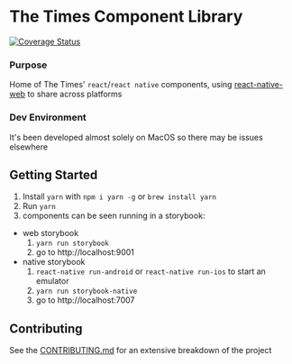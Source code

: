# The Times Component Library
[![Coverage Status](https://coveralls.io/repos/github/newsuk/times-components/badge.svg?branch=add-coverage)](https://coveralls.io/github/newsuk/times-components?branch=add-coverage)

### Purpose

Home of The Times' `react`/`react native` components, using
 [react-native-web](https://github.com/necolas/react-native-web) to share across platforms

### Dev Environment

It's been developed almost solely on MacOS so there may be issues elsewhere

## Getting Started

1. Install `yarn` with `npm i yarn -g` or `brew install yarn`
2. Run `yarn`
3. components can be seen running in a storybook:
  * web storybook
    1. `yarn run storybook`
    2. go to http://localhost:9001
  * native storybook
    1. `react-native run-android` or `react-native run-ios` to start an emulator
    2. `yarn run storybook-native`
    3. go to http://localhost:7007

## Contributing

See the [CONTRIBUTING.md](https://github.com/newsuk/times-components/blob/master/CONTRIBUTING.md)
 for an extensive breakdown of the project
